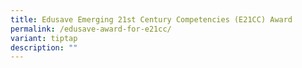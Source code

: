 ```yaml
---
title: Edusave Emerging 21st Century Competencies (E21CC) Award
permalink: /edusave-award-for-e21cc/
variant: tiptap
description: ""
---
```

